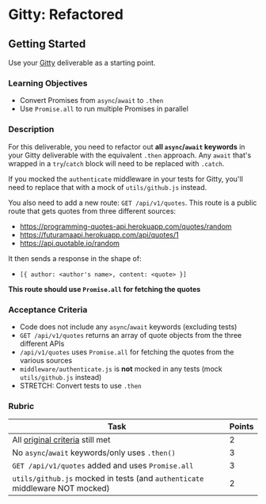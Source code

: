 # Gitty: Refactored

## Getting Started

Use your [Gitty](https://github.com/alchemycodelab/backend-gitty) deliverable as a starting point.

### Learning Objectives

- Convert Promises from `async`/`await` to `.then`
- Use `Promise.all` to run multiple Promises in parallel

### Description

For this deliverable, you need to refactor out **all `async`/`await` keywords** in your Gitty deliverable with the equivalent `.then` approach. Any `await` that's wrapped in a `try`/`catch` block will need to be replaced with `.catch`.

If you mocked the `authenticate` middleware in your tests for Gitty, you'll need to replace that with a mock of `utils/github.js` instead.

You also need to add a new route: `GET /api/v1/quotes`. This route is a public route that gets quotes from three different sources:

- <https://programming-quotes-api.herokuapp.com/quotes/random>
- <https://futuramaapi.herokuapp.com/api/quotes/1>
- <https://api.quotable.io/random>

It then sends a response in the shape of:

- `[{ author: <author's name>, content: <quote> }]`

**This route should use `Promise.all` for fetching the quotes**

### Acceptance Criteria

- Code does not include any `async`/`await` keywords (excluding tests)
- `GET /api/v1/quotes` returns an array of quote objects from the three different APIs
- `/api/v1/quotes` uses `Promise.all` for fetching the quotes from the various sources
- `middleware/authenticate.js` is **not** mocked in any tests (mock `utils/github.js` instead)
- STRETCH: Convert tests to use `.then`

### Rubric

| Task                                                                                                   | Points |
| ------------------------------------------------------------------------------------------------------ | ------ |
| All [original criteria](https://alchemycodelab.github.io/backend-gitty/#acceptance-criteria) still met |    2   |
| No `async`/`await` keywords/only uses `.then()`                                                        |    3   |
| `GET /api/v1/quotes` added and uses `Promise.all`                                                      |    3   |
| `utils/github.js` mocked in tests (and `authenticate` middleware NOT mocked)                           |    2   |